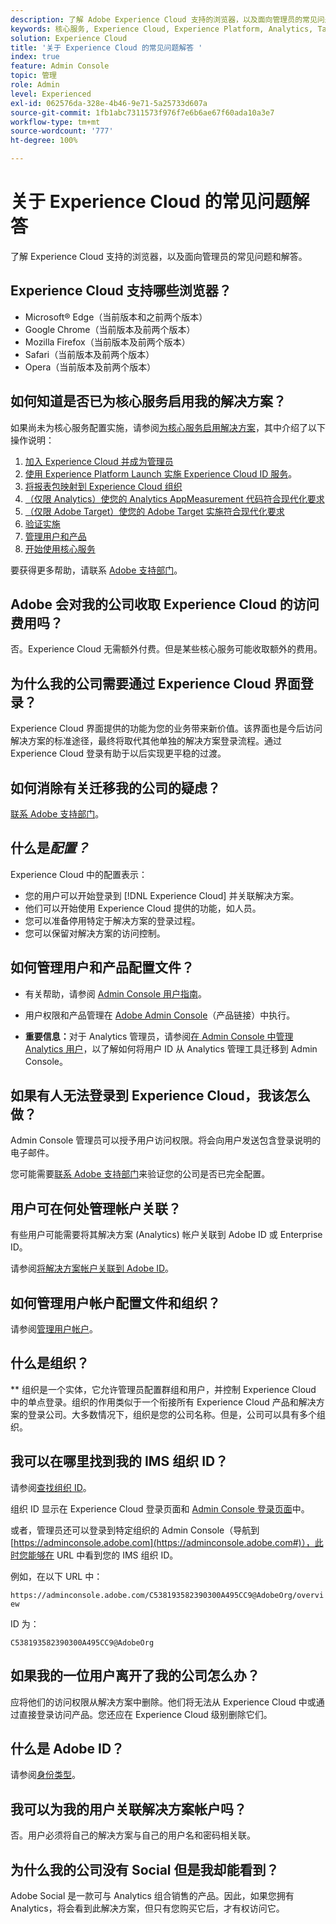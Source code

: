 ```yaml
---
description: 了解 Adobe Experience Cloud 支持的浏览器，以及面向管理员的常见问题解答。
keywords: 核心服务, Experience Cloud, Experience Platform, Analytics, Target, 用户管理。
solution: Experience Cloud
title: '关于 Experience Cloud 的常见问题解答 '
index: true
feature: Admin Console
topic: 管理
role: Admin
level: Experienced
exl-id: 062576da-328e-4b46-9e71-5a25733d607a
source-git-commit: 1fb1abc7311573f976f7e6b6ae67f60ada10a3e7
workflow-type: tm+mt
source-wordcount: '777'
ht-degree: 100%

---
```


# 关于 Experience Cloud 的常见问题解答

了解 Experience Cloud 支持的浏览器，以及面向管理员的常见问题和解答。

## Experience Cloud 支持哪些浏览器？

* Microsoft® Edge（当前版本和之前两个版本）
* Google Chrome（当前版本及前两个版本）
* Mozilla Firefox（当前版本及前两个版本）
* Safari（当前版本及前两个版本）
* Opera（当前版本及前两个版本）

## 如何知道是否已为核心服务启用我的解决方案？

如果尚未为核心服务配置实施，请参阅[为核心服务启用解决方案](core-services.md#concept_07ED1D5C64234E77976E6D572E78FB9C)，其中介绍了以下操作说明：

1. [加入 Experience Cloud 并成为管理员](core-services.md#section_2423F0BD3DF642658103310EE5EA6154)
1. [使用 Experience Platform Launch 实施 Experience Cloud ID 服务](https://experienceleague.adobe.com/docs/launch/using/get-started/quick-start.html?lang=zh-Hans)。
1. [将报表包映射到 Experience Cloud 组织](core-services.md#concept_apg_zq2_rw)
1. [（仅限 Analytics）使您的 Analytics AppMeasurement 代码符合现代化要求](core-services.md#section_1798D9D0F05C47E29816AC4EEB9A0913)
1. [（仅限 Adobe Target）使您的 Adobe Target 实施符合现代化要求](core-services.md#section_C2F4493C7A36406DAE2266B429A4BD24)
1. [验证实施](core-services.md#section_E641782A0F4F44AF8C9C91216BE330D5)
1. [管理用户和产品](core-services.md#section_B6E95F4E0E12483CB9DA99CBC0C5A4AF)
1. [开始使用核心服务](core-services.md#section_960C06093623462E8EA247B3E97274A1)

要获得更多帮助，请联系 [Adobe 支持部门](https://experienceleague.adobe.com/?support-solution=General#support)。

## Adobe 会对我的公司收取 Experience Cloud 的访问费用吗？

否。Experience Cloud 无需额外付费。但是某些核心服务可能收取额外的费用。

## 为什么我的公司需要通过 Experience Cloud 界面登录？

Experience Cloud 界面提供的功能为您的业务带来新价值。该界面也是今后访问解决方案的标准途径，最终将取代其他单独的解决方案登录流程。通过 Experience Cloud 登录有助于以后实现更平稳的过渡。

## 如何消除有关迁移我的公司的疑虑？

[联系 Adobe 支持部门](https://experienceleague.adobe.com/?support-solution=General#support)。

## 什么是&#x200B;_配置？_

Experience Cloud 中的配置表示：

* 您的用户可以开始登录到 [!DNL Experience Cloud] 并关联解决方案。
* 他们可以开始使用 Experience Cloud 提供的功能，如人员。
* 您可以准备停用特定于解决方案的登录过程。
* 您可以保留对解决方案的访问控制。

## 如何管理用户和产品配置文件？

* 有关帮助，请参阅 [Admin Console 用户指南](https://helpx.adobe.com/cn/enterprise/admin-guide.html)。

* 用户权限和产品管理在 [Adobe Admin Console](https://adminconsole.adobe.com/enterprise)（产品链接）中执行。

* **重要信息：**&#x200B;对于 Analytics 管理员，请参阅[在 Admin Console 中管理 Analytics 用户](https://experienceleague.adobe.com/docs/analytics/admin/user-product-management/user-management/migrate-users/c-migration-tool.html?lang=zh-Hans)，以了解如何将用户 ID 从 Analytics 管理工具迁移到 Admin Console。

## 如果有人无法登录到 Experience Cloud，我该怎么做？

Admin Console 管理员可以授予用户访问权限。将会向用户发送包含登录说明的电子邮件。

您可能需要[联系 Adobe 支持部门](https://experienceleague.adobe.com/?support-solution=General#support)来验证您的公司是否已完全配置。

## 用户可在何处管理帐户关联？

有些用户可能需要将其解决方案 (Analytics) 帐户关联到 Adobe ID 或 Enterprise ID。

请参阅[将解决方案帐户关联到 Adobe ID](organizations.md#task_FD389E78640848919E247AC5E95B8369)。

## 如何管理用户帐户配置文件和组织？

请参阅[管理用户帐户](organizations.md#topic_C31CB834F109465A82ED57FF0563B3F1)。

## 什么是组织？

** 组织是一个实体，它允许管理员配置群组和用户，并控制 Experience Cloud 中的单点登录。组织的作用类似于一个衔接所有 Experience Cloud 产品和解决方案的登录公司。大多数情况下，组织是您的公司名称。但是，公司可以具有多个组织。

## 我可以在哪里找到我的 IMS 组织 ID？

请参阅[查找组织 ID](organizations.md)。

组织 ID 显示在 Experience Cloud 登录页面和 [Admin Console 登录页面](https://adminconsole.adobe.com)中。

或者，管理员还可以登录到特定组织的 Admin Console（导航到 [https://adminconsole.adobe.com](https://adminconsole.adobe.com#)），此时您能够在 URL 中看到您的 IMS 组织 ID。

例如，在以下 URL 中：

`https://adminconsole.adobe.com/C538193582390300A495CC9@AdobeOrg/overview`

ID 为：

`C538193582390300A495CC9@AdobeOrg`

## 如果我的一位用户离开了我的公司怎么办？

应将他们的访问权限从解决方案中删除。他们将无法从 Experience Cloud 中或通过直接登录访问产品。您还应在 Experience Cloud 级别删除它们。

## 什么是 Adobe ID？

请参阅[身份类型](https://helpx.adobe.com/cn/enterprise/using/identity.html)。

## 我可以为我的用户关联解决方案帐户吗？

否。用户必须将自己的解决方案与自己的用户名和密码相关联。

## 为什么我的公司没有 Social 但是我却能看到？

Adobe Social 是一款可与 Analytics 组合销售的产品。因此，如果您拥有 Analytics，将会看到此解决方案，但只有您购买它后，才有权访问它。

